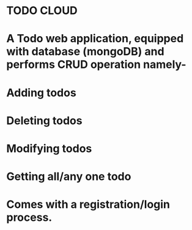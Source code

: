 # TODO CLOUD
# A Todo web application, equipped with database (mongoDB) and performs CRUD operation namely-
# Adding todos
# Deleting todos
# Modifying todos
# Getting all/any one todo

# Comes with a registration/login process.